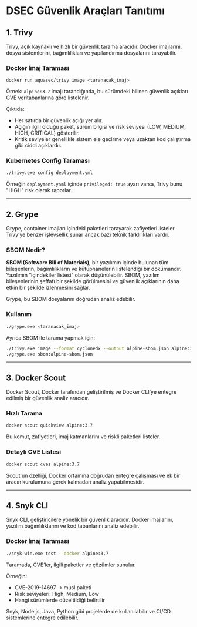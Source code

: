 # DSEC Güvenlik Araçları Tanıtımı

## 1. Trivy

Trivy, açık kaynaklı ve hızlı bir güvenlik tarama aracıdır. Docker imajlarını, dosya sistemlerini, bağımlılıkları ve yapılandırma dosyalarını tarayabilir.

### Docker İmaj Taraması

```bash
docker run aquasec/trivy image <taranacak_imaj>
```

Örnek: `alpine:3.7` imajı tarandığında, bu sürümdeki bilinen güvenlik açıkları CVE veritabanlarına göre listelenir.

Çıktıda:
- Her satırda bir güvenlik açığı yer alır.
- Açığın ilgili olduğu paket, sürüm bilgisi ve risk seviyesi (LOW, MEDIUM, HIGH, CRITICAL) gösterilir.
- Kritik seviyeler genellikle sistem ele geçirme veya uzaktan kod çalıştırma gibi ciddi açıklardır.

### Kubernetes Config Taraması

```bash
./trivy.exe config deployment.yml
```

Örneğin `deployment.yaml` içinde `privileged: true` ayarı varsa, Trivy bunu "HIGH" risk olarak raporlar.

---

## 2. Grype

Grype, container imajları içindeki paketleri tarayarak zafiyetleri listeler. Trivy’ye benzer işlevsellik sunar ancak bazı teknik farklılıkları vardır.

### SBOM Nedir?

**SBOM (Software Bill of Materials)**, bir yazılımın içinde bulunan tüm bileşenlerin, bağımlılıkların ve kütüphanelerin listelendiği bir dökümandır. Yazılımın “içindekiler listesi” olarak düşünülebilir. SBOM, yazılım bileşenlerinin şeffafı bir şekilde görülmesini ve güvenlik açıklarının daha etkin bir şekilde izlenmesini sağlar.

Grype, bu SBOM dosyalarını doğrudan analiz edebilir.

### Kullanım

```bash
./grype.exe <taranacak_imaj>
```

Ayrıca SBOM ile tarama yapmak için:

```bash
./trivy.exe image --format cyclonedx --output alpine-sbom.json alpine:3.7
./grype.exe sbom:alpine-sbom.json
```

---

## 3. Docker Scout

Docker Scout, Docker tarafından geliştirilmiş ve Docker CLI’ye entegre edilmiş bir güvenlik analiz aracıdır.

### Hızlı Tarama

```bash
docker scout quickview alpine:3.7
```

Bu komut, zafiyetleri, imaj katmanlarını ve riskli paketleri listeler.

### Detaylı CVE Listesi

```bash
docker scout cves alpine:3.7
```

Scout'un özelliği, Docker ortamına doğrudan entegre çalışması ve ek bir aracın kurulumuna gerek kalmadan analiz yapabilmesidir.

---

## 4. Snyk CLI

Snyk CLI, geliştiricilere yönelik bir güvenlik aracıdır. Docker imajlarını, yazılım bağımlılıklarını ve kod tabanlarını analiz edebilir.

### Docker İmaj Taraması

```bash
./snyk-win.exe test --docker alpine:3.7
```

Taramada, CVE’ler, ilgili paketler ve çözümler sunulur.

Örneğin:
- CVE-2019-14697 → musl paketi
- Risk seviyeleri: High, Medium, Low
- Hangi sürümlerde düzeltildiği belirtilir

Snyk, Node.js, Java, Python gibi projelerde de kullanılabilir ve CI/CD sistemlerine entegre edilebilir.

